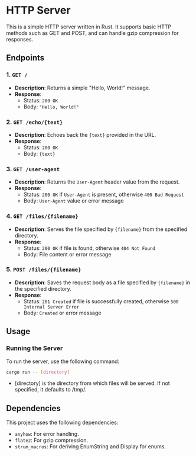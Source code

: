 # HTTP Server

This is a simple HTTP server written in Rust. It supports basic HTTP methods such as GET and POST, and can handle gzip compression for responses.

## Endpoints

### 1. `GET /`
- **Description**: Returns a simple "Hello, World!" message.
- **Response**: 
  - Status: `200 OK`
  - Body: `"Hello, World!"`

### 2. `GET /echo/{text}`
- **Description**: Echoes back the `{text}` provided in the URL.
- **Response**: 
  - Status: `200 OK`
  - Body: `{text}`

### 3. `GET /user-agent`
- **Description**: Returns the `User-Agent` header value from the request.
- **Response**: 
  - Status: `200 OK` if `User-Agent` is present, otherwise `400 Bad Request`
  - Body: `User-Agent` value or error message

### 4. `GET /files/{filename}`
- **Description**: Serves the file specified by `{filename}` from the specified directory.
- **Response**: 
  - Status: `200 OK` if file is found, otherwise `404 Not Found`
  - Body: File content or error message

### 5. `POST /files/{filename}`
- **Description**: Saves the request body as a file specified by `{filename}` in the specified directory.
- **Response**: 
  - Status: `201 Created` if file is successfully created, otherwise `500 Internal Server Error`
  - Body: `Created` or error message

## Usage

### Running the Server

To run the server, use the following command:

```sh
cargo run -- [directory]
```

- [directory] is the directory from which files will be served. If not specified, it defaults to /tmp/.

## Dependencies
This project uses the following dependencies:

- `anyhow`: For error handling.
- `flate2`: For gzip compression.
- `strum_macros`: For deriving EnumString and Display for enums.
